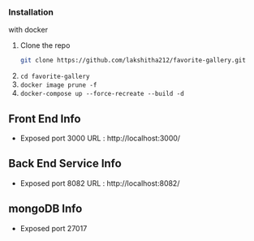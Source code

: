 ### Installation
with docker

1. Clone the repo
   ```sh
   git clone https://github.com/lakshitha212/favorite-gallery.git
   ```
2. ``` cd favorite-gallery ```
3. ``` docker image prune -f  ```
4. ``` docker-compose up --force-recreate --build -d  ```


## Front End Info

- Exposed port 3000
  URL : http://localhost:3000/

## Back End Service Info

- Exposed port 8082
  URL : http://localhost:8082/

## mongoDB Info

- Exposed port 27017
